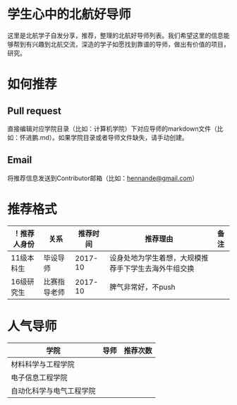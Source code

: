 # 学生心中的北航好导师
这里是北航学子自发分享，推荐，整理的北航好导师列表。我们希望这里的信息能够帮到有兴趣到北航交流，深造的学子如愿找到靠谱的导师，做出有价值的项目，研究。

# 如何推荐
## Pull request
直接编辑对应学院目录（比如：计算机学院）下对应导师的markdown文件（比如：怀进鹏.md）。如果学院目录或者导师文件缺失，请手动创建。
## Email
将推荐信息发送到Contributor邮箱（比如：hennande@gmail.com）

# 推荐格式
！推荐人身份 | 关系 | 推荐时间 | 推荐理由 | 备注 |
| --- | --- | --- | --- | --- |
| 11级本科生 | 毕设导师 | 2017-10 | 设身处地为学生着想，大规模推荐手下学生去海外牛组交换 |  |
| 16级研究生 | 比赛指导老师 | 2017-10 | 脾气非常好，不push |  |

# 人气导师
| 学院 | 导师 | 推荐次数 |
| --- | --- | --- |
| 材料科学与工程学院 |  |  |
| 电子信息工程学院 |  |  |
| 自动化科学与电气工程学院 |  |  |
